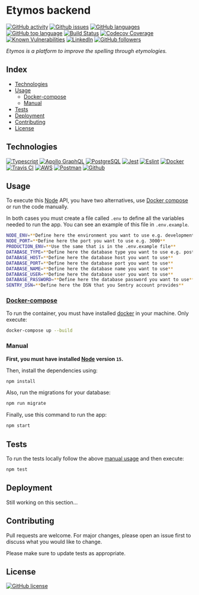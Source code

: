 # Etymos backend

[![GitHub activity](https://img.shields.io/github/last-commit/JuanGro/etymos-backend)](https://github.com/JuanGro/etymos-backend)
[![Github issues](https://img.shields.io/github/issues/JuanGro/etymos-backend.svg)](https://github.com/JuanGro/etymos-backend/issues)
[![GitHub languages](https://img.shields.io/github/languages/count/JuanGro/etymos-backend)](https://github.com/JuanGro/etymos-backend)
[![GitHub top language](https://img.shields.io/github/languages/top/JuanGro/etymos-backend)](https://github.com/JuanGro/etymos-backend)
[![Build Status](https://travis-ci.com/JuanGro/etymos-backend.svg?branch=master)](https://travis-ci.com/JuanGro/etymos-backend)
[![Codecov Coverage](https://img.shields.io/codecov/c/github/JuanGro/etymos-backend/coverage.svg)](https://codecov.io/gh/JuanGro/etymos-backend/)
[![Known Vulnerabilities](https://snyk.io/test/github/JuanGro/etymos-backend/badge.svg)](https://snyk.io/test/github/JuanGro/etymos-backend)
[![LinkedIn](https://img.shields.io/badge/LinkedIn-0077B5?logo=linkedin&logoColor=white)](https://mx.linkedin.com/in/juan-manuel-guerrero-hernandez)
[![GitHub followers](https://img.shields.io/github/followers/JuanGro.svg?style=social&label=Follow)](https://github.com/JuanGro?tab=followers)

_Etymos is a platform to improve the spelling through etymologies._

## Index

* [Technologies](#technologies)
* [Usage](#usage)
    * [Docker-compose](#docker-compose)
    * [Manual](#manual)
* [Tests](#tests)
* [Deployment](#deployment)
* [Contributing](#contributing)
* [License](#license)

## Technologies

[![Typescript](https://img.shields.io/badge/TypeScript-007ACC?logo=typescript&logoColor=white)](https://www.typescriptlang.org)
[![Apollo GraphQL](https://img.shields.io/badge/-ApolloGraphQL-311C87?logo=apollo-graphql)](https://www.apollographql.com)
[![PostgreSQL](https://img.shields.io/badge/postgres-%23316192.svg?logo=postgresql&logoColor=white)](https://www.postgresql.org)
[![Jest](https://img.shields.io/badge/-jest-%23C21325?logo=jest&logoColor=white)](https://jestjs.io)
[![Eslint](https://img.shields.io/badge/ESLint-4B3263?logo=eslint&logoColor=white)](https://eslint.org)
[![Docker](https://img.shields.io/badge/docker-%230db7ed.svg?logo=docker&logoColor=white)](https://www.docker.com)
[![Travis CI](https://img.shields.io/badge/travisci-%232B2F33.svg?logo=travis&logoColor=white)](https://www.travis-ci.com)
[![AWS](https://img.shields.io/badge/Amazon_AWS-%23FF9900?logo=amazon-aws&logoColor=white)](https://aws.amazon.com)
[![Postman](https://img.shields.io/badge/Postman-FF6C37?logo=postman&logoColor=white)](https://www.postman.com)
[![Github](https://img.shields.io/badge/github-%23121011.svg?logo=github&logoColor=white)](https://github.com)

## Usage

To execute this [Node](https://nodejs.org) API, you have two alternatives, use [Docker compose](https://docs.docker.com/compose/) or run the code manually.

In both cases you must create a file called `.env` to define all the variables needed to run the app. You can see an example of this file in `.env.example`.

```bash
NODE_ENV=**Define here the environment you want to use e.g. development**
NODE_PORT=**Define here the port you want to use e.g. 3000**
PRODUCTION_ENV=**Use the same that is in the .env.example file**
DATABASE_TYPE=**Define here the database type you want to use e.g. postgres**
DATABASE_HOST=**Define here the database host you want to use**
DATABASE_PORT=**Define here the database port you want to use**
DATABASE_NAME=**Define here the database name you want to use**
DATABASE_USER=**Define here the database user you want to use**
DATABASE_PASSWORD=**Define here the database password you want to use**
SENTRY_DSN=**Define here the DSN that you Sentry account provides**
```

### [Docker-compose](https://docs.docker.com/compose/)

To run the container, you must have installed [docker](https://www.docker.com) in your machine. Only execute:

```bash
docker-compose up --build
```

### Manual

**First, you must have installed [Node](https://nodejs.org/es/) version `15`.**

Then, install the dependencies using:

```bash
npm install
```

Also, run the migrations for your database:

```bash
npm run migrate
```

Finally, use this command to run the app:

```bash
npm start
```

## Tests

To run the tests locally follow the above [manual usage](#manual) and then execute:

```bash
npm test
```

## Deployment

Still working on this section...

## Contributing

Pull requests are welcome. For major changes, please open an issue first to discuss what you would like to change.

Please make sure to update tests as appropriate.

## License

[![GitHub license](https://img.shields.io/github/license/JuanGro/etymos-backend.svg)](https://github.com/JuanGro/etymos-backend/blob/master/LICENSE.md)
